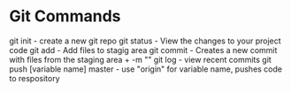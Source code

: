 # Git Commands

git init - create a new git repo
git status - View the changes to your project code
git add - Add files to stagig area
git commit - Creates a new commit with files from the staging area + -m ""
git log - view recent commits
git push [variable name] master - use "origin" for variable name, pushes code to respository 